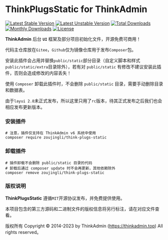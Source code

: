 # ThinkPlugsStatic for ThinkAdmin

[![Latest Stable Version](https://poser.pugx.org/zoujingli/think-plugs-static/v/stable)](https://packagist.org/packages/zoujingli/think-plugs-static)
[![Latest Unstable Version](https://poser.pugx.org/zoujingli/think-plugs-static/v/unstable)](https://packagist.org/packages/zoujingli/think-plugs-static)
[![Total Downloads](https://poser.pugx.org/zoujingli/think-plugs-static/downloads)](https://packagist.org/packages/zoujingli/think-plugs-static)
[![Monthly Downloads](http://img.shields.io/packagist/dm/zoujingli/think-plugs-static.svg)](https://packagist.org/packages/zoujingli/think-plugs-static)
[![License](https://poser.pugx.org/zoujingli/think-plugs-static/license)](https://packagist.org/packages/zoujingli/think-plugs-static)

**ThinkAdmin** 后台 **`UI`** 框架及部分项目初始化文件，开源免费可商用！

代码主仓库放在`Gitee`，`Github`仅为镜像仓库用于发布`Composer`包。

安装此插件会占用并替换`public/static`部分目录（自定义脚本和样式`public/static/extra`目录除外），若有对 `public/static` 有修改不建议安装此插件，否则会造成修改的内容丢失！

使用 `Composer` 卸载此插件时，不会删除 `public/static` 目录，需要手动删除目录和数据表。

由于`layui 2.8`未正式发布，所以这里只用了`rc`版本，待其正式发布之后我们也会相应发布更新版本。

### 安装插件

```shell
# 注意，插件仅支持在 ThinkAdmin v6 系统中使用
composer require zoujingli/think-plugs-static
```

### 卸载插件

```shell
# 插件卸载不会删除 public/static 目录的代码
# 卸载后通过 composer update 时不会再更新，其他依赖除外
composer remove zoujingli/think-plugs-static
```

### 版权说明

**ThinkPlugsStatic** 遵循`MIT`开源协议发布，并免费提供使用。

本项目包含的第三方源码和二进制文件的版权信息将另行标注，请在对应文件查看。

版权所有 Copyright © 2014-2023 by ThinkAdmin (https://thinkadmin.top) All rights reserved。